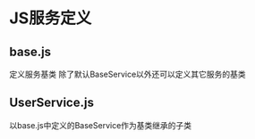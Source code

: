 # JS服务定义
## base.js
  定义服务基类
  除了默认BaseService以外还可以定义其它服务的基类
## UserService.js
  以base.js中定义的BaseService作为基类继承的子类
  
